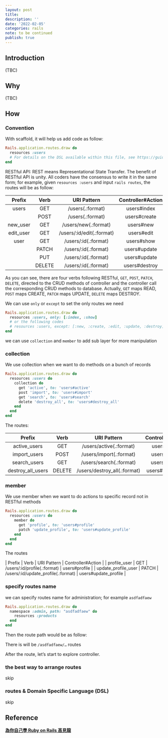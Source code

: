```yaml
---
layout: post
title:
description: ''
date: '2022-02-05'
categories: rails
note: to be continued
publish: true
---
```


## Introduction

(TBC)

## Why

(TBC)

## How

### Convention

With scaffold, it will help us add code as follow:

```ruby
Rails.application.routes.draw do
  resources :users
  # For details on the DSL available within this file, see https://guides.rubyonrails.org/routing.html
end
```

RESTful API: REST means Representational State Transfer. The benefit of RESTful API is unity. All coders have the consensus to write it in the same form; for example, given `resources :users` and input `rails routes`, the routes will be as follow:

| Prefix | Verb | URI Pattern | Controller#Action |
| :-----: | :-: | :-: | :-: |
| users | GET | /users(.:format) | users#index |
|  | POST | /users(.:format) | users#create |
| new_user | GET | /users/new(.:format) | users#new |
| edit_user | GET | /users/:id/edit(.:format) | users#edit |
| user | GET | /users/:id(.:format) | users#show |
|  | PATCH | /users/:id(.:format) | users#update |
|  | PUT | /users/:id(.:format) | users#update |
|  | DELETE | /users/:id(.:format) | users#destroy |

As you can see, there are four verbs following RESTful, `GET`, `POST`, `PATCH`, `DELETE`, directed to the CRUD methods of controller and the controller call the corresponding CRUD methods to database. Actually, `GET` maps READ, `POST` maps CREATE, `PATCH` maps UPDATE, `DELETE` maps DESTROY.

We can use `only` or `except` to set the only routes we need

```ruby
Rails.application.routes.draw do  
  resources :users, only: [:index, :show]
  # or the following codes
  # resources :users, except: [:new, :create, :edit, :update, :destroy]
end
```

we can use `collection` and `member` to add sub layer for more manipulation

### collection

We use collection when we want to do methods on a bunch of records

```ruby
Rails.application.routes.draw do
  resources :users do
    collection do
      get 'active', to: 'users#active'
      post 'import', to: 'users#import'
      get 'search', to: 'users#search'
      delete 'destroy_all', to: 'users#destroy_all'
    end
  end
end
```

The routes:

| Prefix | Verb | URI Pattern | Controller#Action |
| :-----: | :-: | :-: | :-: |
| active_users | GET | /users/active(.:format) | users#active |
| import_users | POST | /users/import(.:format) | users#import |
| search_users | GET | /users/search(.:format) | users#search |
| destroy_all_users | DELETE | /users/destroy_all(.:format)| users#destroy_all |

### member

We use member when we want to do actions to specific record not in RESTful methods

```ruby
Rails.application.routes.draw do
  resources :users do
    member do
      get 'profile', to: 'users#profile'
      patch 'update_profile', to: 'users#update_profile'
    end
  end
end
```

The routes

| Prefix | Verb | URI Pattern | Controller#Action |
| profile_user | GET | /users/:id/profile(.:format) | users#profile |
| update_profile_user | PATCH | /users/:id/update_profile(.:format) | users#update_profile |

### specify routes name

we can specify routes name for administration; for example `asdfadfaew`

```ruby
Rails.application.routes.draw do  
  namespace :admin, path: "asdfadfaew" do  
    resources :products  
  end
end
```

Then the route path would be as follow:
<img src="{{site.baseurl}}/assets/img/1_a0_F4MMPrazMJ8PGeD7CGg.png" alt="">

There is will be `/asdfadfaew/…` routes

After the route, let’s start to explore controller.

### the best way to arrange routes

skip

### routes & Domain Specific Language (DSL)

skip

## Reference

[**為你自己學 Ruby on Rails 高見龍**](https://railsbook.tw/)